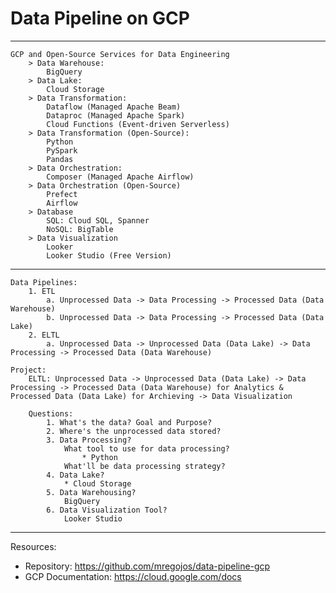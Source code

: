 # Data Pipeline on GCP

---
    GCP and Open-Source Services for Data Engineering
        > Data Warehouse: 
            BigQuery
        > Data Lake: 
            Cloud Storage
        > Data Transformation:
            Dataflow (Managed Apache Beam)
            Dataproc (Managed Apache Spark)
            Cloud Functions (Event-driven Serverless)
        > Data Transformation (Open-Source):
            Python
            PySpark
            Pandas
        > Data Orchestration:
            Composer (Managed Apache Airflow)
        > Data Orchestration (Open-Source)
            Prefect
            Airflow
        > Database
            SQL: Cloud SQL, Spanner
            NoSQL: BigTable
        > Data Visualization
            Looker
            Looker Studio (Free Version) 
            
---
    Data Pipelines:
        1. ETL
            a. Unprocessed Data -> Data Processing -> Processed Data (Data Warehouse)
            b. Unprocessed Data -> Data Processing -> Processed Data (Data Lake)
        2. ELTL
            a. Unprocessed Data -> Unprocessed Data (Data Lake) -> Data Processing -> Processed Data (Data Warehouse)

    Project:
        ELTL: Unprocessed Data -> Unprocessed Data (Data Lake) -> Data Processing -> Processed Data (Data Warehouse) for Analytics & Processed Data (Data Lake) for Archieving -> Data Visualization

        Questions:
            1. What's the data? Goal and Purpose?
            2. Where's the unprocessed data stored?
            3. Data Processing?
                What tool to use for data processing?
                    * Python
                What'll be data processing strategy?
            4. Data Lake?
                * Cloud Storage
            5. Data Warehousing?
                BigQuery
            6. Data Visualization Tool?
                Looker Studio
                
---
Resources:
* Repository: https://github.com/mregojos/data-pipeline-gcp
* GCP Documentation: https://cloud.google.com/docs